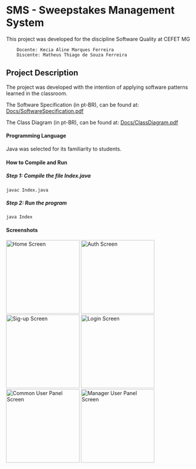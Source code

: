 # SMS - Sweepstakes Management System
This project was developed for the discipline Software Quality at CEFET MG

        Docente: Kecia Aline Marques Ferreira
	    Discente: Matheus Thiago de Souza Ferreira

## Project Description
The project was developed with the intention of applying software patterns learned in the classroom.

The Software Specification (in pt-BR), can be found at: [Docs/SoftwareSpecification.pdf](https://github.com/matheustheus27/sweepstakes_management_system/tree/main/Docs/SoftwareSpecification.pdf)

The Class Diagram (in pt-BR), can be found at: [Docs/ClassDiagram.pdf](https://github.com/matheustheus27/sweepstakes_management_system/tree/main/Docs/ClassDiagram.pdf)
#### Programming Language
Java was selected for its familiarity to students.

#### How to Compile and Run
##### Step 1: Compile the file Index.java
    javac Index.java
##### Step 2: Run the program
    java Index

#### Screenshots
<img src="https://github.com/matheustheus27/sweepstakes_management_system/tree/main/Images/index.png" alt="Home Screen" width="200"/> <img src="https://github.com/matheustheus27/sweepstakes_management_system/tree/main/Images/auth.png" alt="Auth Screen" width="200"/> <img src="https://github.com/matheustheus27/sweepstakes_management_system/tree/main/Images/signup.png" alt="Sig-up Screen" width="200"/> <img src="https://github.com/matheustheus27/sweepstakes_management_system/tree/main/Images/login.png" alt="Login Screen" width="200"/> <img src="https://github.com/matheustheus27/sweepstakes_management_system/tree/main/Images/common_user_panel.png" alt="Common User Panel Screen" width="200"/> <img src="https://github.com/matheustheus27/sweepstakes_management_system/tree/main/Images/manager_user_panel.png" alt="Manager User Panel Screen" width="200"/>